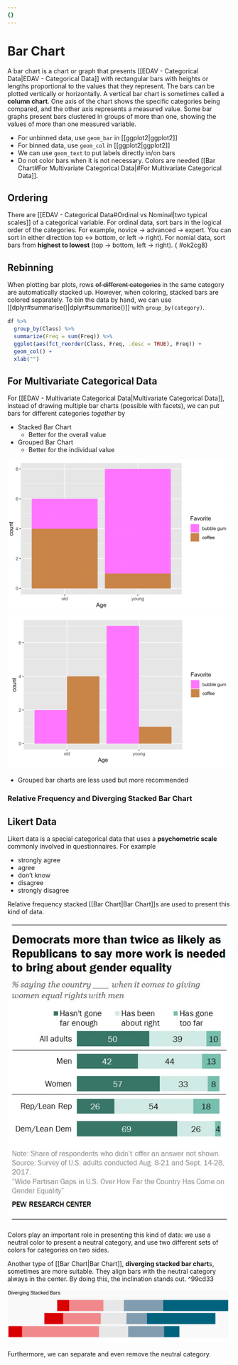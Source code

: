 ```yaml
---
{}
---
```



# Bar Chart

A bar chart is a chart or graph that presents [[EDAV - Categorical Data\|EDAV - Categorical Data]] with rectangular bars with heights or lengths proportional to the values that they represent. The bars can be plotted vertically or horizontally. A vertical bar chart is sometimes called a **column chart**.
One axis of the chart shows the specific categories being compared, and the other axis represents a measured value.
Some bar graphs present bars clustered in groups of more than one, showing the values of more than one measured variable.

- For unbinned data, use `geom_bar` in [[ggplot2\|ggplot2]]
- For binned data, use `geom_col` in [[ggplot2\|ggplot2]]
- We can use `geom_text` to put labels directly in/on bars
- <span class="alt-check alt-check-rmk">Do not color bars when it is not necessary. Colors are needed [[Bar Chart#For Multivariate Categorical Data\|#For Multivariate Categorical Data]].</span>

## Ordering

There are [[EDAV - Categorical Data#Ordinal vs Nominal\|two typical scales]] of a categorical variable.
For ordinal data, sort bars in the logical order of the categories. For example, novice -> advanced -> expert.
You can sort in either direction top <-> bottom, or left -> right).
For nomial data, sort bars from **highest to lowest** (top -> bottom, left -> right). 
{ #ok2cg8}


## Rebinning

When plotting bar plots, rows ~~of different categories~~ in the same category are automatically stacked up.
However, when coloring, stacked bars are colored separately.
To bin the data by hand, we can use [[dplyr#summarise()\|dplyr#summarise()]] with `group_by(category)`.

```r
df %>%
  group_by(Class) %>%
  summarize(Freq = sum(Freq)) %>%
  ggplot(aes(fct_reorder(Class, Freq, .desc = TRUE), Freq)) +
  geom_col() +
  xlab("")
```

## For Multivariate Categorical Data

For [[EDAV - Multivariate Categorical Data\|Multivariate Categorical Data]], instead of drawing multiple bar charts (possible with facets), we can put bars for different categories *together* by

- Stacked Bar Chart
    - Better for the overall value
- Grouped Bar Chart
    - Better for the individual value

![Stacked bar chart](https://raw.githubusercontent.com/zcysxy/Figurebed/master/img/20221013145609.png)![Grouped bar chart](https://raw.githubusercontent.com/zcysxy/Figurebed/master/img/20221013145634.png)

- <span class="alt-check alt-check-tip">Grouped bar charts are less used but more recommended</span>

### Relative Frequency and Diverging Stacked Bar Chart


<div class="transclusion internal-embed is-loaded"><div class="markdown-embed">



## Likert Data

Likert data is a special categorical data that uses a **psychometric scale** commonly involved in questionnaires. For example

- strongly agree
- agree
- don’t know
- disagree
- strongly disagree

Relative frequency stacked [[Bar Chart\|Bar Chart]]s are used to present this kind of data.

![](https://raw.githubusercontent.com/zcysxy/Figurebed/master/img/20221013225221.png)

Colors play an important role in presenting this kind of data: we use a neutral color to present a neutral category, and use two different sets of colors for categories on two sides.

Another type of [[Bar Chart\|Bar Chart]], **diverging stacked bar chart**s, sometimes are more suitable. They align bars with the neutral category always in the center. By doing this, the inclination stands out. ^99cd33

![](https://raw.githubusercontent.com/zcysxy/Figurebed/master/img/20221013225854.png)

Furthermore, we can separate and even remove the neutral category.


</div></div>

